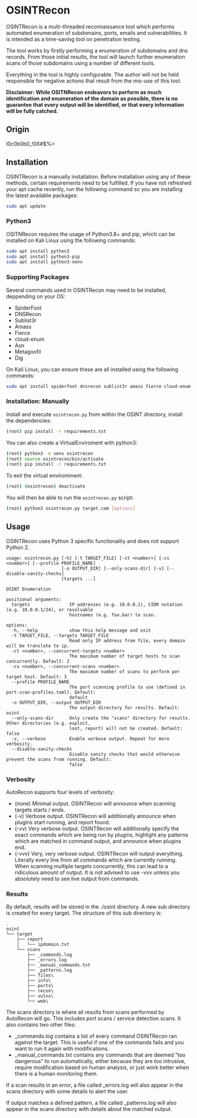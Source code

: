 # OSINTRecon

OSINTRecon is a multi-threaded reconnaissance tool which performs automated enumeration of subdomains, ports, emails and vulnerabilities. It is intended as a time-saving tool on penetration testing.

The tool works by firstly performing a enumeration of subdomains and dns records. From those initial results, the tool will launch further enumeration scans of those subdomains using a number of different tools.

Everything in the tool is highly configurable. The author will not be held responsible for negative actions that result from the mis-use of this tool.

**Disclaimer: While OSITNRecon endeavors to perform as much identification and enumeration of the domain as possible, there is no guarantee that every output will be identified, or that every information will be fully catched.**

## Origin

l0c0b0b0_!0X#$%>

## Installation

OSINTRecon is a manually installation. Before installation using any of these methods, certain requirements need to be fulfilled. If you have not refreshed your apt cache recently, run the following command so you are installing the latest available packages:


```bash
sudo apt update
```

### Python3 

OSITNRecon requires the usage of Python3.8+ and pip, which can be installed on Kali Linux using the following commands:

```bash
sudo apt install python3
sudo apt install python3-pip
sudo apt install python3-venv
```

### Supporting Packages

Several commands used in OSINTRecon may need to be installed, deppending on your OS: 

* SpiderFoot
* DNSRecon
* Sublist3r
* Amass
* Fierce
* cloud-enum
* Asn
* Metagoofil
* Dig

On Kali Linux, you can ensure these are all installed using the following commands:

```bash
sudo apt install spiderfoot dnsrecon sublist3r amass fierce cloud-enum asn metagoofil dnsutils
```

### Installation: Manually

Install and execute `osintrecon.py` from within the OSINT directory, install the dependencies:

```bash
(root) pip install -r requirements.txt
```

You can also create a VirtualEnviroment with python3:
```bash
(root) python3 -m venv osintrecon
(root) source osintrecon/bin/activate
(root) pip install -r requirements.txt
```
To exit the virtual enviromment:

```bash
(root) (osintrecon) deactivate
```

You will then be able to run the `osintrecon.py` script:

```bash
(root) python3 osintrecon.py target.com [options]
```

## Usage

OSINTRecon uses Python 3 specific functionality and does not support Python 2.

```
usage: osintrecon.py [-h] [-t TARGET_FILE] [-ct <number>] [-cs <number>] [--profile PROFILE_NAME]
                     [-o OUTPUT_DIR] [--only-scans-dir] [-v] [--disable-sanity-checks]
                     [targets ...]

OSINT Enumeration

positional arguments:
  targets               IP addresses (e.g. 10.0.0.1), CIDR notation (e.g. 10.0.0.1/24), or resolvable
                        hostnames (e.g. foo.bar) to scan.

options:
  -h, --help            show this help message and exit
  -t TARGET_FILE, --targets TARGET_FILE
                        Read only IP address from file, every domain will be translate to ip.
  -ct <number>, --concurrent-targets <number>
                        The maximum number of target hosts to scan concurrently. Default: 2
  -cs <number>, --concurrent-scans <number>
                        The maximum number of scans to perform per target host. Default: 3
  --profile PROFILE_NAME
                        The port scanning profile to use (defined in port-scan-profiles.toml). Default:
                        default
  -o OUTPUT_DIR, --output OUTPUT_DIR
                        The output directory for results. Default: osint
  --only-scans-dir      Only create the "scans" directory for results. Other directories (e.g. exploit,
                        loot, report) will not be created. Default: false
  -v, --verbose         Enable verbose output. Repeat for more verbosity.
  --disable-sanity-checks
                        Disable sanity checks that would otherwise prevent the scans from running. Default:
                        false
```

### Verbosity

AutoRecon supports four levels of verbosity:

* (none) Minimal output. OSINTRecon will announce when scanning targets starts / ends.
* (-v) Verbose output. OSINTRecon will additionally announce when plugins start running, and report found.
* (-vv) Very verbose output. OSINTRecon will additionally specify the exact commands which are being run by plugins, highlight any patterns which are matched in command output, and announce when plugins end.
* (-vvv) Very, very verbose output. OSINTRecon will output everything. Literally every line from all commands which are currently running. When scanning multiple targets concurrently, this can lead to a ridiculous amount of output. It is not advised to use -vvv unless you absolutely need to see live output from commands.

### Results

By default, results will be stored in the ./osint directory. A new sub directory is created for every target. The structure of this sub directory is:

```
.
osint
└── target
    ├── report
    │   └── ipdomain.txt
    └── scans
        ├── _commands.log
        ├── _errors.log
        ├── _manual_commands.txt
        ├── _patterns.log
        ├── files\
        ├── info\
        ├── ports\
        ├── recon\
        ├── vulns\
        └── web\

```
The scans directory is where all results from scans performed by AutoRecon will go. This includes port scans / service detection scans. It also contains two other files:
* \_commands.log contains a list of every command OSINTRecon ran against the target. This is useful if one of the commands fails and you want to run it again with modifications.
* \_manual_commands.txt contains any commands that are deemed "too dangerous" to run automatically, either because they are too intrusive, require modification based on human analysis, or just work better when there is a human monitoring them.

If a scan results in an error, a file called \_errors.log will also appear in the scans directory with some details to alert the user.

If output matches a defined pattern, a file called \_patterns.log will also appear in the scans directory with details about the matched output.
